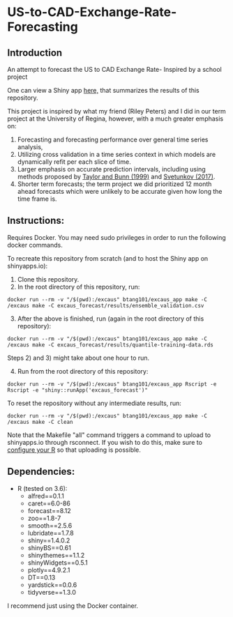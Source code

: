 # US-to-CAD-Exchange-Rate-Forecasting

## Introduction

An attempt to forecast the US to CAD Exchange Rate- Inspired by a school project

One can view a Shiny app [here,](https://braydentang1.shinyapps.io/excaus_forecast/) that summarizes the results of this repository.

This project is inspired by what my friend (Riley Peters) and I did in our term project at the University of Regina, however, with a much greater emphasis on:

1) Forecasting and forecasting performance over general time series analysis,
2) Utilizing cross validation in a time series context in which models are dynamically refit per each slice of time.
3) Larger emphasis on accurate prediction intervals, including using methods proposed by [Taylor and Bunn (1999)](https://www.jstor.org/stable/2634872?seq=1) and [Svetunkov (2017)](https://forecasting.svetunkov.ru/en/2017/06/11/smooth-package-for-r-prediction-intervals/).
4) Shorter term forecasts; the term project we did prioritized 12 month ahead forecasts which were unlikely to be accurate given how long the time frame is.

## Instructions:

Requires Docker. You may need sudo privileges in order to run the following docker commands.

To recreate this repository from scratch (and to host the Shiny app on shinyapps.io):

1) Clone this repository.
2) In the root directory of this repository, run:

```docker run --rm -v "/$(pwd):/excaus" btang101/excaus_app make -C /excaus make -C excaus_forecast/results/ensemble_validation.csv```

3) After the above is finished, run (again in the root directory of this repository):

```docker run --rm -v "/$(pwd):/excaus" btang101/excaus_app make -C /excaus make -C excaus_forecast/results/quantile-training-data.rds```

Steps 2) and 3) might take about one hour to run.

4) Run from the root directory of this repository:

```docker run --rm -v "/$(pwd):/excaus" btang101/excaus_app Rscript -e Rscript -e "shiny::runApp('excaus_forecast')"```

To reset the repository without any intermediate results, run:

```docker run --rm -v "/$(pwd):/excaus" btang101/excaus_app make -C /excaus make -C clean```

Note that the Makefile "all" command triggers a command to upload to shinyapps.io through rsconnect. If you wish to do this, make sure to [configure your R](https://shiny.rstudio.com/articles/shinyapps.html) so that uploading is possible. 

## Dependencies:

- R (tested on 3.6):
	- alfred==0.1.1
	- caret==6.0-86
	- forecast==8.12
	- zoo==1.8-7
	- smooth==2.5.6
	- lubridate==1.7.8
	- shiny==1.4.0.2
	- shinyBS==0.61
	- shinythemes==1.1.2
	- shinyWidgets==0.5.1
	- plotly==4.9.2.1
	- DT==0.13
	- yardstick==0.0.6
	- tidyverse==1.3.0
	
I recommend just using the Docker container.



		